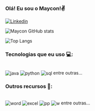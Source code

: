 
###  Olá! Eu sou o Maycon!✌

[![Linkedin](https://img.shields.io/badge/LinkedIn-0077B5?style=for-the-badge&logo=linkedin&logoColor=white)](https://www.linkedin.com/in/mayconddaraujo)

![Maycon GitHub stats](https://github-readme-stats.vercel.app/api?username=maycdog&show_icons=true&theme=highcontrast)

![Top Langs](https://github-readme-stats.vercel.app/api/top-langs/?username=maycdog&layout=compact)
### Tecnologias que eu uso 💻:

<div style="display: inline_block"></br>
  <img align="center" alt="java"src="https://img.shields.io/badge/java-%23ED8B00.svg?style=for-the-badge&logo=openjdk&logoColor=white"/>
  <img align="center" alt="python"src="https://img.shields.io/badge/Python-14354C?style=for-the-badge&logo=python&logoColor=white"/>
  <img align="center" alt="sql"src="https://img.shields.io/badge/MySQL-00000F?style=for-the-badge&logo=mysql&logoColor=white"/>
  entre outras...
</div>

### Outros recursos 👀:

<div style="display: inline_block"></br>
  <img align="center" alt="word"src="https://img.shields.io/badge/Microsoft_Word-2B579A?style=for-the-badge&logo=microsoft-word&logoColor=white"/>
  <img align="center" alt="excel"src="https://img.shields.io/badge/Microsoft_Excel-217346?style=for-the-badge&logo=microsoft-excel&logoColor=white"/>
  <img align="center" alt="pp"src="https://img.shields.io/badge/Microsoft_PowerPoint-B7472A?style=for-the-badge&logo=microsoft-powerpoint&logoColor=white"/>
  <img align="center" alt="w"src="https://img.shields.io/badge/Windows-0078D6?style=for-the-badge&logo=windows&logoColor=white"/>
  entre outras...
</div>

